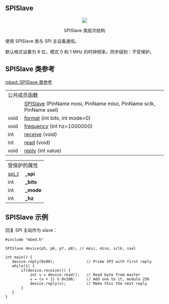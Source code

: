 ## SPISlave
<div align=center><img src="https://os.mbed.com/docs/v5.9/mbed-os-api-doxy/classmbed_1_1_s_p_i_slave.png">

SPISlave 类层次结构</div>                                           

使用 SPISlave 类与 SPI 主设备通信。

默认格式设置为 8 位，模式 0 和 1 MHz 的时钟频率。同步级别：不受保护。

## SPISlave 类参考
[mbed::SPISlave 类参考](http://os.mbed.com/docs/v5.9/mbed-os-api-doxy/classmbed_1_1_s_p_i_slave.html)

<table><tbody><tr><td colspan="2">公共成员函数</td>
		</tr><tr><td style="vertical-align:top;">&nbsp;</td>
			<td style="vertical-align:bottom;"><a href="http://os.mbed.com/docs/v5.9/mbed-os-api-doxy/classmbed_1_1_s_p_i_slave.html#aaa5f0e6e39441c96f3a23651978e4d0d" rel="nofollow" target="_blank">SPISlave</a> (PinName mosi, PinName miso, PinName sclk, PinName ssel)</td>
		</tr><tr><td style="vertical-align:top;">void&nbsp;</td>
			<td style="vertical-align:bottom;"><a href="http://os.mbed.com/docs/v5.9/mbed-os-api-doxy/classmbed_1_1_s_p_i_slave.html#af70672da6e2c8012248a12180215f866" rel="nofollow" target="_blank">format</a> (int bits, int mode=0)</td>
		</tr><tr><td style="vertical-align:top;">void&nbsp;</td>
			<td style="vertical-align:bottom;"><a href="http://os.mbed.com/docs/v5.9/mbed-os-api-doxy/classmbed_1_1_s_p_i_slave.html#ad34d991f4960c543bd75750d6c33fe6b" rel="nofollow" target="_blank">frequency</a> (int hz=1000000)</td>
		</tr><tr><td style="vertical-align:top;">int&nbsp;</td>
			<td style="vertical-align:bottom;"><a href="http://os.mbed.com/docs/v5.9/mbed-os-api-doxy/classmbed_1_1_s_p_i_slave.html#a91bddd0100a37417ed0c00db9a4d7655" rel="nofollow" target="_blank">receive</a> (void)</td>
		</tr><tr><td style="vertical-align:top;">int&nbsp;</td>
			<td style="vertical-align:bottom;"><a href="http://os.mbed.com/docs/v5.9/mbed-os-api-doxy/classmbed_1_1_s_p_i_slave.html#a467374620ebabc35e5bbcc437734d1fa" rel="nofollow" target="_blank">read</a> (void)</td>
		</tr><tr><td style="vertical-align:top;">void&nbsp;</td>
			<td style="vertical-align:bottom;"><a href="http://os.mbed.com/docs/v5.9/mbed-os-api-doxy/classmbed_1_1_s_p_i_slave.html#a32dad52b1130f442a14b6748369d5446" rel="nofollow" target="_blank">reply</a> (int value)</td>
		</tr></tbody></table>
<table><tbody><tr><td colspan="2">受保护的属性</td>
		</tr><tr><td style="vertical-align:top;"><a id="aa2eaa0a56e4d23aad87285512f0c6c10" target="_blank"></a> <a href="http://os.mbed.com/docs/v5.9/mbed-os-api-doxy/structspi__t.html" rel="nofollow" target="_blank">spi_t</a>&nbsp;</td>
			<td style="vertical-align:bottom;"><strong>_spi</strong></td>
		</tr><tr><td style="vertical-align:top;"><a id="a1407116174464c2d5758e5d232fbb127" target="_blank"></a> int&nbsp;</td>
			<td style="vertical-align:bottom;"><strong>_bits</strong></td>
		</tr><tr><td style="vertical-align:top;"><a id="a66ccdaf05c01d4f5ccb2a40d3b4e3f79" target="_blank"></a> int&nbsp;</td>
			<td style="vertical-align:bottom;"><strong>_mode</strong></td>
		</tr><tr><td style="vertical-align:top;"><a id="a55fccf4e5a851f9d278037913575cfd6" target="_blank"></a> int&nbsp;</td>
			<td style="vertical-align:bottom;"><strong>_hz</strong></td>
		</tr></tbody></table>

## SPISlave 示例
回复 SPI 主站作为 slave：
```
#include "mbed.h"
 
SPISlave device(p5, p6, p7, p8); // mosi, miso, sclk, ssel
 
int main() {
   device.reply(0x00);              // Prime SPI with first reply
   while(1) {
       if(device.receive()) {
           int v = device.read();   // Read byte from master
           v = (v + 1) % 0x100;     // Add one to it, modulo 256
           device.reply(v);         // Make this the next reply
       }
   }
}
```